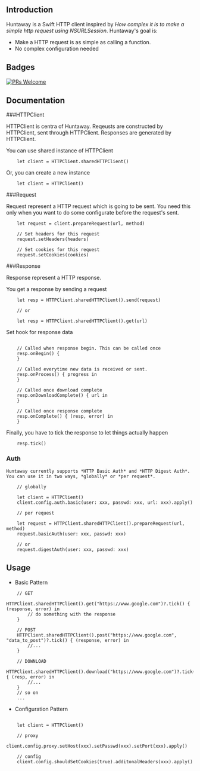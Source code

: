 ## Introduction

Huntaway is a Swift HTTP client inspired by *How complex it is to make a simple http request using NSURLSession*.
Huntaway's goal is: 
- Make a HTTP request is as simple as calling a function.
- No complex configuration needed

## Badges
[![PRs Welcome](https://img.shields.io/badge/prs-welcome-brightgreen.svg?style=flat-square)](http://makeapullrequest.com)

## Documentation

###HTTPClient

HTTPClient is centra of Huntaway. Reqeusts are constructed by HTTPClient, sent through HTTPClient. Responses are
generated by HTTPClient.

You can use shared instance of HTTPClient
```
    let client = HTTPClient.sharedHTTPClient()
```

Or, you can create a new instance
```
    let client = HTTPClient()
```

###Request

Request represent a HTTP request which is going to be sent. You need this only when you want to do some configurate
before the request's sent.

```
    let request = client.prepareRequest(url, method)

    // Set headers for this request
    request.setHeaders(headers)

    // Set cookies for this request
    request.setCookies(cookies)

```

###Response

Response represent a HTTP response.

You get a response by sending a request
```
    let resp = HTTPClient.sharedHTTPClient().send(request)

    // or

    let resp = HTTPClient.sharedHTTPClient().get(url)
```

Set hook for response data
```

    // Called when response begin. This can be called once
    resp.onBegin() {
    }
    
    // Called everytime new data is received or sent. 
    resp.onProcess() { progress in
    }

    // Called once download complete
    resp.onDownloadComplete() { url in 
    }

    // Called once response complete
    resp.onComplete() { (resp, error) in
    }

```

Finally, you have to tick the response to let things actually happen
```
    resp.tick()
```

### Auth

    Huntaway currently supports *HTTP Basic Auth* and *HTTP Digest Auth*. You can use it in two ways, *globally* or *per request*.
```
    // globally

    let client = HTTPClient()
    client.config.auth.basic(user: xxx, passwd: xxx, url: xxx).apply()

    // per request

    let request = HTTPClient.sharedHTTPClient().prepareRequest(url, method)
    request.basicAuth(user: xxx, passwd: xxx)

    // or
    request.digestAuth(user: xxx, passwd: xxx)
```

## Usage

- Basic Pattern
```
    // GET
    HTTPClient.sharedHTTPClient().get("https://www.google.com")?.tick() { (response, error) in
        // do something with the response
    }

    // POST
    HTTPClient.sharedHTTPClient().post("https://www.google.com", "data_to_post")?.tick() { (response, error) in
        //...
    }

    // DOWNLOAD
    HTTPClient.sharedHTTPClient().download("https://www.google.com")?.tick() { (resp, error) in
        //...
    }
    // so on
    ...
```

- Configuration Pattern

```

    let client = HTTPClient()
    
    // proxy
    client.config.proxy.setHost(xxx).setPasswd(xxx).setPort(xxx).apply()
    
    // config
    client.config.shouldSetCookies(true).additonalHeaders(xxx).apply()
    
```

